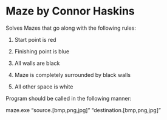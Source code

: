 # Maze by Connor Haskins

Solves Mazes that go along with the following rules:

1) Start point is red

2) Finishing point is blue

3) All walls are black

3) Maze is completely surrounded by black walls

4) All other space is white

Program should be called in the following manner:

maze.exe “source.[bmp,png,jpg]” “destination.[bmp,png,jpg]”
